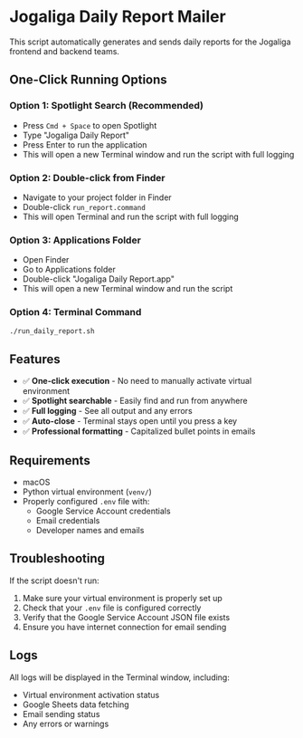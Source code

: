# Jogaliga Daily Report Mailer

This script automatically generates and sends daily reports for the Jogaliga frontend and backend teams.

## One-Click Running Options

### Option 1: Spotlight Search (Recommended)
- Press `Cmd + Space` to open Spotlight
- Type "Jogaliga Daily Report" 
- Press Enter to run the application
- This will open a new Terminal window and run the script with full logging

### Option 2: Double-click from Finder
- Navigate to your project folder in Finder
- Double-click `run_report.command`
- This will open Terminal and run the script with full logging

### Option 3: Applications Folder
- Open Finder
- Go to Applications folder
- Double-click "Jogaliga Daily Report.app"
- This will open a new Terminal window and run the script

### Option 4: Terminal Command
```bash
./run_daily_report.sh
```

## Features

- ✅ **One-click execution** - No need to manually activate virtual environment
- ✅ **Spotlight searchable** - Easily find and run from anywhere
- ✅ **Full logging** - See all output and any errors
- ✅ **Auto-close** - Terminal stays open until you press a key
- ✅ **Professional formatting** - Capitalized bullet points in emails

## Requirements

- macOS
- Python virtual environment (`venv/`)
- Properly configured `.env` file with:
  - Google Service Account credentials
  - Email credentials
  - Developer names and emails

## Troubleshooting

If the script doesn't run:
1. Make sure your virtual environment is properly set up
2. Check that your `.env` file is configured correctly
3. Verify that the Google Service Account JSON file exists
4. Ensure you have internet connection for email sending

## Logs

All logs will be displayed in the Terminal window, including:
- Virtual environment activation status
- Google Sheets data fetching
- Email sending status
- Any errors or warnings 
